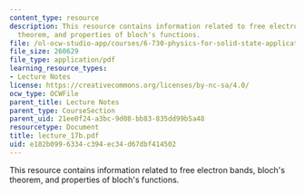 ```yaml
---
content_type: resource
description: This resource contains information related to free electron bands, bloch's
  theorem, and properties of bloch's functions.
file: /ol-ocw-studio-app/courses/6-730-physics-for-solid-state-applications-spring-2003/e182b0996334c394ec34d67dbf414502_lecture_17b.pdf
file_size: 260629
file_type: application/pdf
learning_resource_types:
- Lecture Notes
license: https://creativecommons.org/licenses/by-nc-sa/4.0/
ocw_type: OCWFile
parent_title: Lecture Notes
parent_type: CourseSection
parent_uid: 21ee0f24-a3bc-9d08-bb83-835dd99b5a48
resourcetype: Document
title: lecture_17b.pdf
uid: e182b099-6334-c394-ec34-d67dbf414502
---
```

This resource contains information related to free electron bands, bloch's theorem, and properties of bloch's functions.